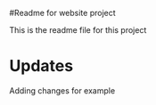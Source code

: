 #Readme for website project

This is the readme file for this project

# Updates

Adding changes for example
